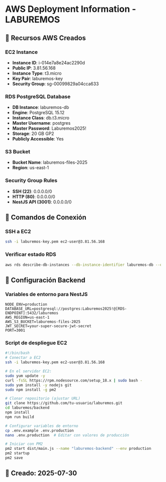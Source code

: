 # AWS Deployment Information - LABUREMOS

## 🚀 Recursos AWS Creados

### EC2 Instance
- **Instance ID**: i-014e7a8e24ac2290d
- **Public IP**: 3.81.56.168
- **Instance Type**: t3.micro
- **Key Pair**: laburemos-key
- **Security Group**: sg-00099829a04cca633

### RDS PostgreSQL Database
- **DB Instance**: laburemos-db
- **Engine**: PostgreSQL 15.12
- **Instance Class**: db.t3.micro
- **Master Username**: postgres
- **Master Password**: Laburemos2025!
- **Storage**: 20 GB GP2
- **Publicly Accessible**: Yes

### S3 Bucket
- **Bucket Name**: laburemos-files-2025
- **Region**: us-east-1

### Security Group Rules
- **SSH (22)**: 0.0.0.0/0
- **HTTP (80)**: 0.0.0.0/0
- **NestJS API (3001)**: 0.0.0.0/0

## 📝 Comandos de Conexión

### SSH a EC2
```bash
ssh -i laburemos-key.pem ec2-user@3.81.56.168
```

### Verificar estado RDS
```bash
aws rds describe-db-instances --db-instance-identifier laburemos-db --query 'DBInstances[0].[DBInstanceStatus,Endpoint.Address]'
```

## 🔧 Configuración Backend

### Variables de entorno para NestJS
```env
NODE_ENV=production
DATABASE_URL=postgresql://postgres:Laburemos2025!@[RDS-ENDPOINT]:5432/laburemos
AWS_REGION=us-east-1
AWS_S3_BUCKET=laburemos-files-2025
JWT_SECRET=your-super-secure-jwt-secret
PORT=3001
```

### Script de despliegue EC2
```bash
#!/bin/bash
# Conectar a EC2
ssh -i laburemos-key.pem ec2-user@3.81.56.168

# En el servidor EC2:
sudo yum update -y
curl -fsSL https://rpm.nodesource.com/setup_18.x | sudo bash -
sudo yum install -y nodejs git
sudo npm install -g pm2

# Clonar repositorio (ajustar URL)
git clone https://github.com/tu-usuario/laburemos.git
cd laburemos/backend
npm install
npm run build

# Configurar variables de entorno
cp .env.example .env.production
nano .env.production  # Editar con valores de producción

# Iniciar con PM2
pm2 start dist/main.js --name "laburemos-backend" --env production
pm2 startup
pm2 save
```

## 📅 Creado: 2025-07-30